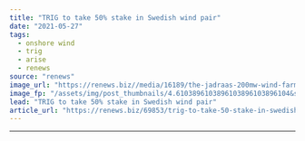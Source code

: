 ```yaml
---
title: "TRIG to take 50% stake in Swedish wind pair"
date: "2021-05-27"
tags: 
  - onshore wind
  - trig
  - arise
  - renews
source: "renews"
image_url: "https://renews.biz//media/16189/the-jadraas-200mw-wind-farm-sweden-credit-arise.jpg?mode=crop&width=770&heightratio=0.6103896103896103896103896104&slimmage=true"
image_fp: "/assets/img/post_thumbnails/4.6103896103896103896103896104&slimmage=true"
lead: "TRIG to take 50% stake in Swedish wind pair"
article_url: "https://renews.biz/69853/trig-to-take-50-stake-in-swedish-wind-pair/"
---
```


---
